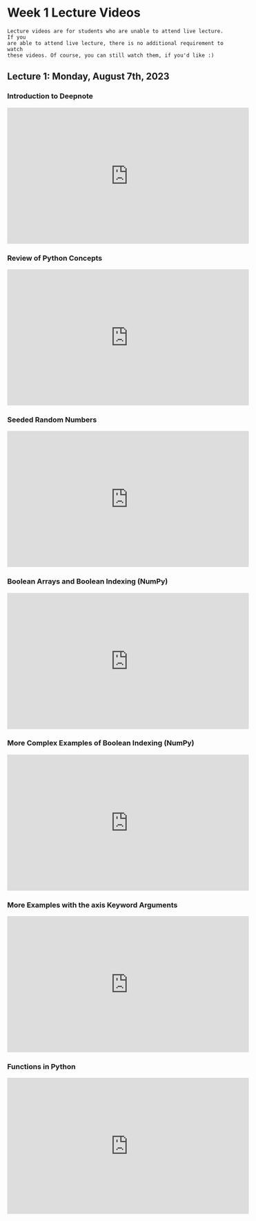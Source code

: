 # Week 1 Lecture Videos

```{note}
Lecture videos are for students who are unable to attend live lecture. If you
are able to attend live lecture, there is no additional requirement to watch 
these videos. Of course, you can still watch them, if you'd like :)
```

## Lecture 1: Monday, August 7th, 2023

### Introduction to Deepnote
<iframe width="560" height="315" 
src="https://www.youtube.com/embed/EW4lKlUnLGU" title="YouTube video player" 
frameborder="0" allow="accelerometer; autoplay; clipboard-write; encrypted-media;
gyroscope; picture-in-picture; web-share" allowfullscreen></iframe>

### Review of Python Concepts
<iframe width="560" height="315" src="https://www.youtube.com/embed/gn1-z80FH40" title="YouTube video player"
frameborder="0" allow="accelerometer; autoplay; clipboard-write; encrypted-media; 
gyroscope; picture-in-picture; web-share" allowfullscreen></iframe>

### Seeded Random Numbers
<iframe width="560" height="315" src="https://www.youtube.com/embed/1OOzmZHBXAo" 
title="YouTube video player" frameborder="0" allow="accelerometer; autoplay; 
clipboard-write; encrypted-media; gyroscope; picture-in-picture; web-share" 
allowfullscreen></iframe>

### Boolean Arrays and Boolean Indexing (NumPy)
<iframe width="560" height="315" src="https://www.youtube.com/embed/lamBKKjdNTM" 
title="YouTube video player" frameborder="0" allow="accelerometer; autoplay; 
clipboard-write; encrypted-media; gyroscope; picture-in-picture; web-share" 
allowfullscreen></iframe>

### More Complex Examples of Boolean Indexing (NumPy)
<iframe width="560" height="315" src="https://www.youtube.com/embed/MrxSMxo7qOs"
title="YouTube video player" frameborder="0" allow="accelerometer; autoplay; 
clipboard-write; encrypted-media; gyroscope; picture-in-picture; web-share" 
allowfullscreen></iframe>

### More Examples with the axis Keyword Arguments
<iframe width="560" height="315" src="https://www.youtube.com/embed/HSF-hVJx9yM" 
title="YouTube video player" frameborder="0" allow="accelerometer; autoplay; 
clipboard-write; encrypted-media; gyroscope; picture-in-picture; web-share" 
allowfullscreen></iframe>

### Functions in Python
<iframe width="560" height="315" src="https://www.youtube.com/embed/AGNdRzS9Sqc" 
title="YouTube video player" frameborder="0" allow="accelerometer; autoplay; 
clipboard-write; encrypted-media; gyroscope; picture-in-picture; web-share" 
allowfullscreen></iframe>





